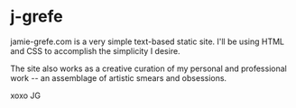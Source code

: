 # j-grefe

jamie-grefe.com is a very simple text-based static site.
I'll be using HTML and CSS to accomplish the simplicity I desire. 

The site also works as a creative curation of my personal and professional work -- an assemblage of artistic smears and obsessions. 

xoxo
JG
